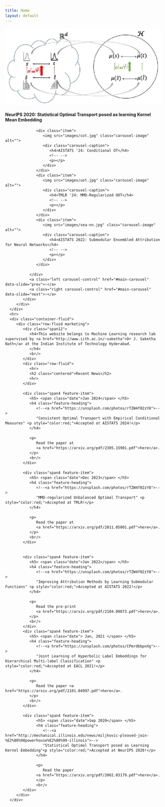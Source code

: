 ```yaml
---
title: Home
layout: default
---
```

<body>
   <div class="container">
      <div class="row-fluid">
         <div class="span12">
            <div id="main-carousel" class="carousel slide">
               <div class="carousel-inner">
                  <div class="item active">
                     <img src="images/ot_kme.jpg" class="carousel-image" alt="">
                     <div class="carousel-caption">
                        <h4>NeurIPS 2020: Statistical Optimal Transport posed as learning Kernel Mean Embedding</h4>
                        <p></p>
                     </div>
                  </div>

                  <div class="item">
                     <img src="images/cot.jpg" class="carousel-image" alt="">                      
                     <div class="carousel-caption">
                        <h4>AISTATS '24: Conditional OT</h4>
                        <!-- -->
                        <p></p>
                     </div>
                  </div>
                  <div class="item">
                     <img src="images/uot.jpg" class="carousel-image" alt="">                      
                     <div class="carousel-caption">
                        <h4>TMLR '24: MMD-Regularized UOT</h4>
                        <!-- -->
                        <p></p>
                     </div>
                  </div>                     
                  <div class="item">
                     <img src="images/sea-nn.jpg" class="carousel-image" alt="">                      
                     <div class="carousel-caption">
                        <h4>AISTATS 2022: Submodular Ensembled Attribution for Neural Networks</h4>
                        <!-- -->
                        <p></p>
                     </div>
                  </div>
                  
               </div>
               <a class="left carousel-control" href="#main-carousel" data-slide="prev">‹</a>
               <a class="right carousel-control" href="#main-carousel" data-slide="next">›</a>
            </div>
         </div>
      </div>
      <hr>
      <div class="container-fluid">
         <div class="row-fluid marketing">
            <div class="span12">
               <h4>This website belongs to Machine Learning research lab supervised by <a href="http://www.iith.ac.in/~saketha">Dr J. Saketha Nath</a> at the Indian Institute of Technology Hyderabad.  
               </h4>
               <br/>
            </div>
            <div class="row-fluid">
               <hr>
               <h2 class="centered">Recent News</h2>
               <hr>
            </div>

            <div class="span4 feature-item">
               <h5> <span class="date">Jan 2024</span> </h5>
               <h4 class="feature-heading">
                  <!--<a href="https://unsplash.com/photos/rTZW4f02zY8">-->
                  "Consistent Optimal Transport with Empirical Conditional Measures" <p style="color:red;">Accepted at AISTATS 2024!</p>
               </h4>
               
               <p>
                  Read the paper at 
                  <a href="https://arxiv.org/pdf/2305.15901.pdf">here</a>.
               </p>
               <br/>
            </div> 
            
            <div class="span4 feature-item">
               <h5> <span class="date">Dec 2023</span> </h5>
               <h4 class="feature-heading">
                  <!--<a href="https://unsplash.com/photos/rTZW4f02zY8">-->
                  "MMD-regularized Unbalanced Optimal Transport" <p style="color:red;">Accepted at TMLR!</p>
               </h4>
               
               <p>
                  Read the paper at 
                  <a href="https://arxiv.org/pdf/2011.05001.pdf">here</a>.
               </p>
               <br/>
            </div>    
                        
            
            <div class="span4 feature-item">
               <h5> <span class="date">Jan 2022</span> </h5>
               <h4 class="feature-heading">
                  <!--<a href="https://unsplash.com/photos/rTZW4f02zY8">-->
                  "Improving Attribution Methods by Learning Submodular Functions" <p style="color:red;">Accepted at AISTATS 2022!</p>
               </h4>
               
               <p>
                  Read the pre-print
                  <a href="https://arxiv.org/pdf/2104.09073.pdf">here</a>.
               </p>
               <br/>
            </div>
            <div class="span4 feature-item">
               <h5> <span class="date"> Jan, 2021 </span> </h5>
               <h4 class="feature-heading">
                  <!--<a href="https://unsplash.com/photos/CPmrdbbpnXg">-->
                  "Joint Learning of Hyperbolic Label Embeddings for Hierarchical Multi-label Classification" <p style="color:red;">Accepted at EACL 2021!</p>
               </h4>
               
               <p>
                  Read the paper <a href="https://arxiv.org/pdf/2101.04997.pdf">here</a>.
               </p>
               <br/>
            </div>

            <div class="span4 feature-item">
                  <h5> <span class="date">Sep 2020</span> </h5>
                  <h4 class="feature-heading">
                     <!--<a href="http://mechanical.illinois.edu/news/miljkovic-pleased-join-%E2%80%98powerhouse%E2%80%99-illinois">-->
                     "Statistical Optimal Transport posed as Learning Kernel Embedding"<p style="color:red;">Accepted at NeurIPS 2020!</p>
                  </h4>
                  
                  <p> 
                     Read the paper 
                  <a href="https://arxiv.org/pdf/2002.03179.pdf">here</a>.
                  </p>
                  <br/>
            </div>               
         </div>
      </div>
   </div>
</body>
